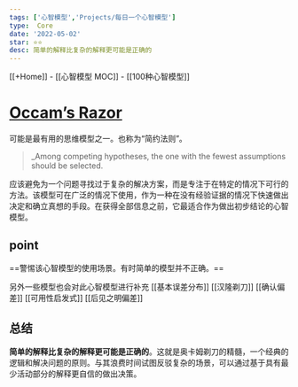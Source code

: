 ```yaml
---
tags: ['心智模型','Projects/每日一个心智模型']
type:  Core
date: '2022-05-02'
star: ⭐⭐
desc: 简单的解释比复杂的解释更可能是正确的
---
```

[[+Home]] - [[心智模型 MOC]] - [[100种心智模型]]


# **[Occam’s Razor](https://fs.blog/2019/10/occams-razor/)**

可能是最有用的思维模型之一。也称为“简约法则”。

>_Among competing hypotheses, the one with the fewest assumptions should be selected.

应该避免为一个问题寻找过于复杂的解决方案，而是专注于在特定的情况下可行的方法。该模型可在广泛的情况下使用，作为一种在没有经验证据的情况下快速做出决定和确立真想的手段。在获得全部信息之前，它最适合作为做出初步结论的心智模型。


## point
==警惕该心智模型的使用场景。有时简单的模型并不正确。==

另外一些模型也会对此心智模型进行补充
[[基本误差分布]]
[[汉隆剃刀]]
[[确认偏差]]
[[可用性启发式]]
[[后见之明偏差]]



## 总结
**简单的解释比复杂的解释更可能是正确的**。这就是奥卡姆剃刀的精髓，一个经典的逻辑和解决问题的原则。与其浪费时间试图反驳复杂的场景，可以通过基于具有最少活动部分的解释更自信的做出决策。